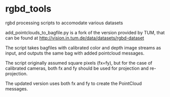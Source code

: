 rgbd_tools
==========

rgbd processing scripts to accomodate various datasets

add_pointclouds_to_bagfile.py is a fork of the version provided by TUM, that can be found at http://vision.in.tum.de/data/datasets/rgbd-dataset

The script takes bagfiles with calibrated color and depth image streams as input, and outputs the same bag with added pointcloud messages.

The script originally assumed square pixels (fx=fy), but for the case of calibrated cameras, both fx and fy should be used for projection and re-projection.

The updated version uses both fx and fy to create the PointCloud messages.

